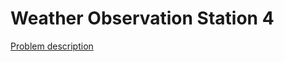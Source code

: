 # Weather Observation Station 4

[Problem description](https://www.hackerrank.com/challenges/weather-observation-station-4)

